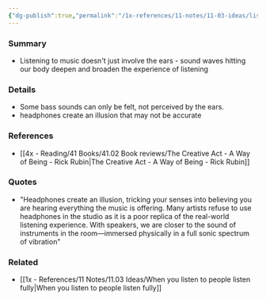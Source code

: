 ```yaml
---
{"dg-publish":true,"permalink":"/1x-references/11-notes/11-03-ideas/listen-to-music-with-your-entire-body/","title":"Listen to music with your entire body"}
---
```



### Summary
- Listening to music doesn't just involve the ears - sound waves hitting our body deepen and broaden the experience of listening

### Details
- Some bass sounds can only be felt, not perceived by the ears.
- headphones create an illusion that may not be accurate

### References
- [[4x - Reading/41 Books/41.02 Book reviews/The Creative Act - A Way of Being - Rick Rubin\|The Creative Act - A Way of Being - Rick Rubin]]

### Quotes
- "Headphones create an illusion, tricking your senses into believing you are hearing everything the music is offering. Many artists refuse to use headphones in the studio as it is a poor replica of the real-world listening experience. With speakers, we are closer to the sound of instruments in the room—immersed physically in a full sonic spectrum of vibration"

### Related
- [[1x - References/11 Notes/11.03 Ideas/When you listen to people listen fully\|When you listen to people listen fully]]